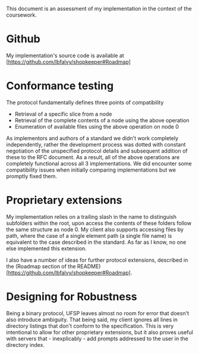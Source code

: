 This document is an assessment of my implementation in the context of the
coursework.

# Github

My implementation's source code is available at
[https://github.com/lbfalvy/shopkeeper#Roadmap]

# Conformance testing

The protocol fundamentally defines three points of compatibility

- Retrieval of a specific slice from a node
- Retrieval of the complete contents of a node using the above operation
- Enumeration of available files using the above operation on node 0

As implementors and authors of a standard we didn't work completely
independently, rather the development process was dotted with constant
negotiation of the unspecified protocol details and subsequent addition
of these to the RFC document. As a result, all of the above operations
are completely functional across all 3 implementations. We did encounter
some compatibility issues when initially comparing implementations but we
promptly fixed them.

# Proprietary extensions

My implementation relies on a trailing slash in the name to distinguish
subfolders within the root, upon access the contents of these folders
follow the same structure as node 0. My client also supports accessing
files by path, where the case of a single element path (a single file
name) is equivalent to the case described in the standard. As far as I
know, no one else implemented this extension.

I also have a number of ideas for further protocol extensions, described
in the (Roadmap section of the README)[https://github.com/lbfalvy/shopkeeper#Roadmap].

# Designing for Robustness

Being a binary protocol, UFSP leaves almost no room for error that
doesn't also introduce ambiguity. That being said, my client ignores all
lines in directory listings that don't conform to the specification. This
is very intentional to allow for other proprietary extensions, but it
also proves useful with servers that - inexplicably - add prompts
addressed to the user in the directory index.
